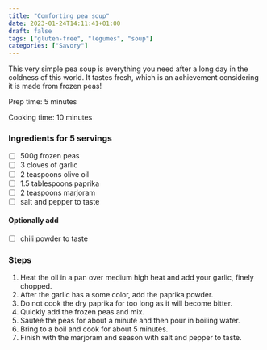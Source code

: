 ```yaml
---
title: "Comforting pea soup"
date: 2023-01-24T14:11:41+01:00
draft: false
tags: ["gluten-free", "legumes", "soup"]
categories: ["Savory"]
---
```


This very simple pea soup is everything you need after a long day in the coldness of this world. It tastes fresh, which is an achievement considering it is made from frozen peas!

<div class="recipe">
Prep time: 5 minutes

Cooking time: 10 minutes

### Ingredients for 5 servings
- [ ] 500g frozen peas
- [ ] 3 cloves of garlic
- [ ] 2 teaspoons olive oil
- [ ] 1.5 tablespoons paprika
- [ ] 2 teaspoons marjoram
- [ ] salt and pepper to taste
#### Optionally add
- [ ] chili powder to taste

### Steps
1. Heat the oil in a pan over medium high heat and add your garlic, finely chopped.
2. After the garlic has a some color, add the paprika powder.
3. Do not cook the dry paprika for too long as it will become bitter.
4. Quickly add the frozen peas and mix.
5. Sauteé the peas for about a minute and then pour in boiling water.
6. Bring to a boil and cook for about 5 minutes.
7. Finish with the marjoram and season with salt and pepper to taste.

</div>
